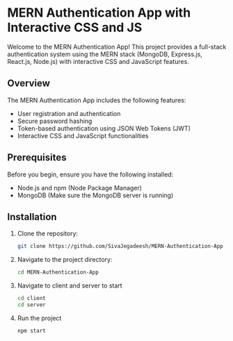# MERN Authentication App with Interactive CSS and JS

Welcome to the MERN Authentication App! This project provides a full-stack authentication system using the MERN stack (MongoDB, Express.js, React.js, Node.js) with interactive CSS and JavaScript features.

## Overview

The MERN Authentication App includes the following features:

- User registration and authentication
- Secure password hashing
- Token-based authentication using JSON Web Tokens (JWT)
- Interactive CSS and JavaScript functionalities

## Prerequisites

Before you begin, ensure you have the following installed:

- Node.js and npm (Node Package Manager)
- MongoDB (Make sure the MongoDB server is running)

## Installation

1. Clone the repository:

   ```bash
   git clone https://github.com/SivaJegadeesh/MERN-Authentication-App
2. Navigate to the project directory:
   ```bash
   cd MERN-Authentication-App
3. Navigate to client and server to start
   ```bash
   cd client
   cd server
4. Run the project
   ```bash
   npm start



